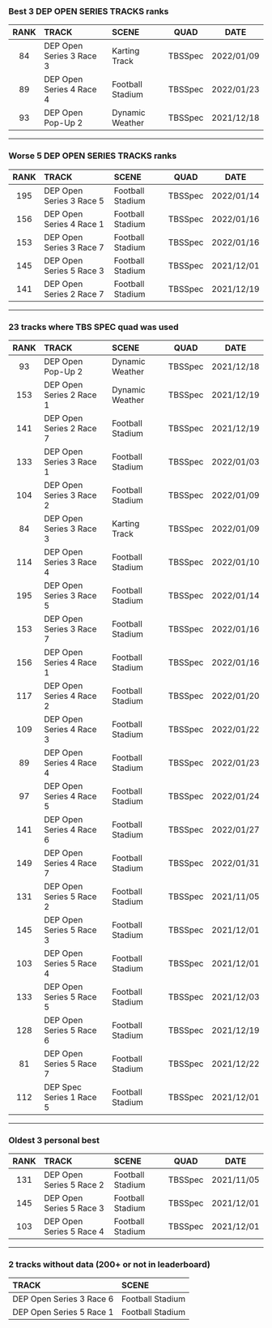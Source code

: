 ### Best 3 DEP OPEN SERIES TRACKS ranks
|RANK|TRACK|SCENE|QUAD|DATE|
|:---:|:---|:---|:---:|:---:|
|84|DEP Open Series 3 Race 3|Karting Track|TBSSpec|2022/01/09|
|89|DEP Open Series 4 Race 4|Football Stadium|TBSSpec|2022/01/23|
|93|DEP Open Pop-Up 2|Dynamic Weather|TBSSpec|2021/12/18|
---
### Worse 5 DEP OPEN SERIES TRACKS ranks
|RANK|TRACK|SCENE|QUAD|DATE|
|:---:|:---|:---|:---:|:---:|
|195|DEP Open Series 3 Race 5|Football Stadium|TBSSpec|2022/01/14|
|156|DEP Open Series 4 Race 1|Football Stadium|TBSSpec|2022/01/16|
|153|DEP Open Series 3 Race 7|Football Stadium|TBSSpec|2022/01/16|
|145|DEP Open Series 5 Race 3|Football Stadium|TBSSpec|2021/12/01|
|141|DEP Open Series 2 Race 7|Football Stadium|TBSSpec|2021/12/19|
---
### 23 tracks where TBS SPEC quad was used
|RANK|TRACK|SCENE|QUAD|DATE|
|:---:|:---|:---|:---:|:---:|
|93|DEP Open Pop-Up 2|Dynamic Weather|TBSSpec|2021/12/18|
|153|DEP Open Series 2 Race 1|Dynamic Weather|TBSSpec|2021/12/19|
|141|DEP Open Series 2 Race 7|Football Stadium|TBSSpec|2021/12/19|
|133|DEP Open Series 3 Race 1|Football Stadium|TBSSpec|2022/01/03|
|104|DEP Open Series 3 Race 2|Football Stadium|TBSSpec|2022/01/09|
|84|DEP Open Series 3 Race 3|Karting Track|TBSSpec|2022/01/09|
|114|DEP Open Series 3 Race 4|Football Stadium|TBSSpec|2022/01/10|
|195|DEP Open Series 3 Race 5|Football Stadium|TBSSpec|2022/01/14|
|153|DEP Open Series 3 Race 7|Football Stadium|TBSSpec|2022/01/16|
|156|DEP Open Series 4 Race 1|Football Stadium|TBSSpec|2022/01/16|
|117|DEP Open Series 4 Race 2|Football Stadium|TBSSpec|2022/01/20|
|109|DEP Open Series 4 Race 3|Football Stadium|TBSSpec|2022/01/22|
|89|DEP Open Series 4 Race 4|Football Stadium|TBSSpec|2022/01/23|
|97|DEP Open Series 4 Race 5|Football Stadium|TBSSpec|2022/01/24|
|141|DEP Open Series 4 Race 6|Football Stadium|TBSSpec|2022/01/27|
|149|DEP Open Series 4 Race 7|Football Stadium|TBSSpec|2022/01/31|
|131|DEP Open Series 5 Race 2|Football Stadium|TBSSpec|2021/11/05|
|145|DEP Open Series 5 Race 3|Football Stadium|TBSSpec|2021/12/01|
|103|DEP Open Series 5 Race 4|Football Stadium|TBSSpec|2021/12/01|
|133|DEP Open Series 5 Race 5|Football Stadium|TBSSpec|2021/12/03|
|128|DEP Open Series 5 Race 6|Football Stadium|TBSSpec|2021/12/19|
|81|DEP Open Series 5 Race 7|Football Stadium|TBSSpec|2021/12/22|
|112|DEP Spec Series 1 Race 5|Football Stadium|TBSSpec|2021/12/01|
---
### Oldest 3 personal best
|RANK|TRACK|SCENE|QUAD|DATE|
|:---:|:---|:---|:---:|:---:|
|131|DEP Open Series 5 Race 2|Football Stadium|TBSSpec|2021/11/05|
|145|DEP Open Series 5 Race 3|Football Stadium|TBSSpec|2021/12/01|
|103|DEP Open Series 5 Race 4|Football Stadium|TBSSpec|2021/12/01|
---
### 2 tracks without data (200+ or not in leaderboard)
|TRACK|SCENE|
|:---|:---|
|DEP Open Series 3 Race 6|Football Stadium|
|DEP Open Series 5 Race 1|Football Stadium|
